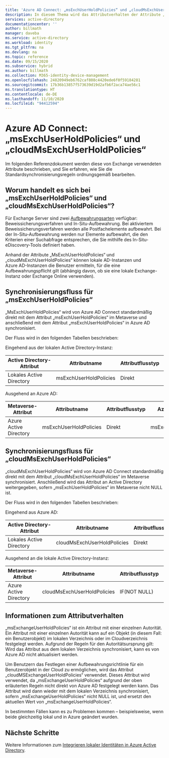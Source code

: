 ```yaml
---
title: 'Azure AD Connect: „msExchUserHoldPolicies“ und „cloudMsExchUserHoldPolicies“ | Microsoft-Dokumentation'
description: In diesem Thema wird das Attributverhalten der Attribute „msExchUserHoldPolicies“ und „cloudMsExchUserHoldPolicies“ beschrieben.
services: active-directory
documentationcenter: ''
author: billmath
manager: daveba
ms.service: active-directory
ms.workload: identity
ms.tgt_pltfrm: na
ms.devlang: na
ms.topic: reference
ms.date: 09/15/2020
ms.subservice: hybrid
ms.author: billmath
ms.collection: M365-identity-device-management
ms.openlocfilehash: 24820949eb6762caf808c4420ede6f0f59184281
ms.sourcegitcommit: 17b36b13857f573639d19d2afb6f2aca74ae56c1
ms.translationtype: HT
ms.contentlocale: de-DE
ms.lasthandoff: 11/10/2020
ms.locfileid: "94412594"
---
```

# <a name="azure-ad-connect---msexchuserholdpolicies-and-cloudmsexchuserholdpolicies"></a>Azure AD Connect: „msExchUserHoldPolicies“ und „cloudMsExchUserHoldPolicies“
Im folgenden Referenzdokument werden diese von Exchange verwendeten Attribute beschrieben, und Sie erfahren, wie Sie die Standardsynchronisierungsregeln ordnungsgemäß bearbeiten.

## <a name="what-are-msexchuserholdpolicies-and-cloudmsexchuserholdpolicies"></a>Worum handelt es sich bei „msExchUserHoldPolicies“ und „cloudMsExchUserHoldPolicies“?
Für Exchange Server sind zwei [Aufbewahrungsarten](/Exchange/policy-and-compliance/holds/holds?view=exchserver-2019) verfügbar: Beweissicherungsverfahren und In-Situ-Aufbewahrung. Bei aktiviertem Beweissicherungsverfahren werden alle Postfachelemente aufbewahrt.  Bei der In-Situ-Aufbewahrung werden nur Elemente aufbewahrt, die den Kriterien einer Suchabfrage entsprechen, die Sie mithilfe des In-Situ-eDiscovery-Tools definiert haben.

Anhand der Attribute „MsExchUserHoldPolicies“ und „cloudMsExchUserHoldPolicies“ können lokale AD-Instanzen und Azure AD-Instanzen die Benutzer ermitteln, für die eine Aufbewahrungspflicht gilt (abhängig davon, ob sie eine lokale Exchange-Instanz oder Exchange Online verwenden).

## <a name="msexchuserholdpolicies-synchronization-flow"></a>Synchronisierungsfluss für „msExchUserHoldPolicies“
„MsExchUserHoldPolicies“ wird von Azure AD Connect standardmäßig direkt mit dem Attribut „msExchUserHoldPolicies“ im Metaverse und anschließend mit dem Attribut „msExchUserHoldPolicies“ in Azure AD synchronisiert.

Der Fluss wird in den folgenden Tabellen beschrieben:

Eingehend aus der lokalen Active Directory-Instanz:

|Active Directory-Attribut|Attributname|Attributflusstyp|Metaverse-Attribut|Synchronisierungsregel|
|-----|-----|-----|-----|-----|
|Lokales Active Directory|msExchUserHoldPolicies|Direkt|msExchUserHoldPolicies|Eingehend aus AD: Benutzer/Exchange|

Ausgehend an Azure AD:

|Metaverse-Attribut|Attributname|Attributflusstyp|Azure AD-Attribut|Synchronisierungsregel|
|-----|-----|-----|-----|-----|
|Azure Active Directory|msExchUserHoldPolicies|Direkt|msExchUserHoldPolicies|Ausgehend an AAD: UserExchangeOnline|

## <a name="cloudmsexchuserholdpolicies-synchronization-flow"></a>Synchronisierungsfluss für „cloudMsExchUserHoldPolicies“
„cloudMsExchUserHoldPolicies“ wird von Azure AD Connect standardmäßig direkt mit dem Attribut „cloudMsExchUserHoldPolicies“ im Metaverse synchronisiert. Anschließend wird das Attribut an Active Directory weitergegeben, sofern „msExchUserHoldPolicies“ im Metaverse nicht NULL ist.

Der Fluss wird in den folgenden Tabellen beschrieben:

Eingehend aus Azure AD:

|Active Directory-Attribut|Attributname|Attributflusstyp|Metaverse-Attribut|Synchronisierungsregel|
|-----|-----|-----|-----|-----|
|Lokales Active Directory|cloudMsExchUserHoldPolicies|Direkt|cloudMsExchUserHoldPolicies|Eingehend aus AAD: Benutzer/Exchange|

Ausgehend an die lokale Active Directory-Instanz:

|Metaverse-Attribut|Attributname|Attributflusstyp|Azure AD-Attribut|Synchronisierungsregel|
|-----|-----|-----|-----|-----|
|Azure Active Directory|cloudMsExchUserHoldPolicies|IF(NOT NULL)|msExchUserHoldPolicies|Ausgehend an AD: UserExchangeOnline|

## <a name="information-on-the-attribute-behavior"></a>Informationen zum Attributverhalten
„msExchangeUserHoldPolicies“ ist ein Attribut mit einer einzelnen Autorität.  Ein Attribut mit einer einzelnen Autorität kann auf ein Objekt (in diesem Fall: ein Benutzerobjekt) im lokalen Verzeichnis oder im Cloudverzeichnis festgelegt werden.  Aufgrund der Regeln für den Autoritätsursprung gilt: Wird das Attribut aus dem lokalen Verzeichnis synchronisiert, kann es von Azure AD nicht aktualisiert werden.

Um Benutzern das Festlegen einer Aufbewahrungsrichtlinie für ein Benutzerobjekt in der Cloud zu ermöglichen, wird das Attribut „cloudMSExchangeUserHoldPolicies“ verwendet. Dieses Attribut wird verwendet, da „msExchangeUserHoldPolicies“ aufgrund der oben erläuterten Regeln nicht direkt von Azure AD festgelegt werden kann.  Das Attribut wird dann wieder mit dem lokalen Verzeichnis synchronisiert, sofern „msExchangeUserHoldPolicies“ nicht NULL ist, und ersetzt den aktuellen Wert von „msExchangeUserHoldPolicies“.

In bestimmten Fällen kann es zu Problemen kommen – beispielsweise, wenn beide gleichzeitig lokal und in Azure geändert wurden.  

## <a name="next-steps"></a>Nächste Schritte
Weitere Informationen zum [Integrieren lokaler Identitäten in Azure Active Directory](whatis-hybrid-identity.md).